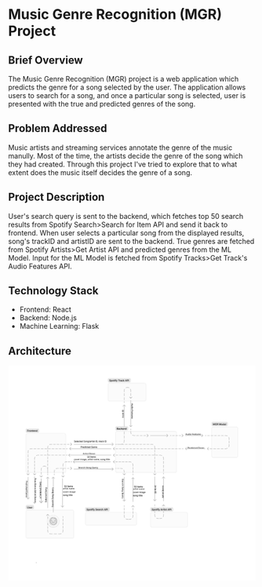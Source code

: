 # Music Genre Recognition (MGR) Project

## Brief Overview
The Music Genre Recognition (MGR) project is a web application which predicts the genre for a song selected by the user. The application allows users to search for a song, and once a particular song is selected, user is presented with the true and predicted genres of the song.

## Problem Addressed
Music artists and streaming services annotate the genre of the music manully. Most of the time, the artists decide the genre of the song which they had created. 
Through this project I've tried to explore that to what extent does the music itself decides the genre of a song.

## Project Description
User's search query is sent to the backend, which fetches top 50 search results from Spotify Search>Search for Item API and send it back to frontend. When user selects a particular song from the displayed results, song's trackID and artistID are sent to the backend. True genres are fetched from Spotify Artists>Get Artist API and predicted genres from the ML Model. Input for the ML Model is fetched from Spotify Tracks>Get Track's Audio Features API.

## Technology Stack
- Frontend: React
- Backend: Node.js
- Machine Learning: Flask

## Architecture
![Architecture Diagram](./backend/MGR%20Client-Server%20Architecture.png)
